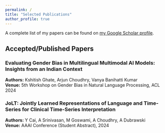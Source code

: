 ```yaml
---
permalink: /
title: "Selected Publications"
author_profile: true
---
```


A complete list of my papers can be found on [my Google Scholar profile](https://scholar.google.com/citations?user=raSUiKUAAAAJ&hl=en).

## Accepted/Published Papers

### Evaluating Gender Bias in Multilingual Multimodal AI Models: Insights from an Indian Context
**Authors:** Kshitish Ghate, Arjun Choudhry, Vanya Banihatti Kumar  
**Venue:** 5th Workshop on Gender Bias in Natural Language Processing, ACL 2024

### JoLT: Jointly Learned Representations of Language and Time-Series for Clinical Time-Series Interpretation
**Authors:** Y Cai, A Srinivasan, M Goswami, A Choudhry, A Dubrawski  
**Venue:** AAAI Conference (Student Abstract), 2024